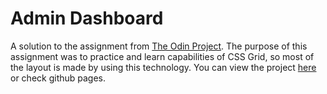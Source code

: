 # Admin Dashboard
A solution to the assignment from [The Odin Project](https://www.theodinproject.com/home). The purpose of this assignment was to practice and learn capabilities of CSS Grid, so most of the layout is made by using this technology. You can view the project [here](https://st33ze.github.io/admin-dashboard/) or check github pages.